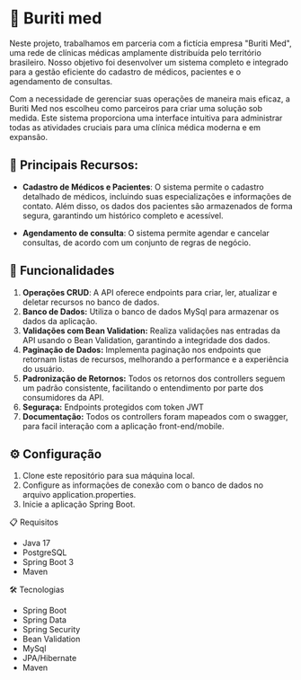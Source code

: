 ﻿# 🏥 Buriti med

Neste projeto, trabalhamos em parceria com a fictícia empresa "Buriti Med", uma rede de clínicas médicas amplamente distribuída
pelo território brasileiro. Nosso objetivo foi desenvolver um sistema completo e integrado para a gestão eficiente do cadastro de médicos,
pacientes e o agendamento de consultas.

Com a necessidade de gerenciar suas operações de maneira mais eficaz, a Buriti Med nos escolheu como parceiros para criar
uma solução sob medida. Este sistema proporciona uma interface intuitiva para administrar todas as atividades cruciais
para uma clínica médica moderna e em expansão.

## 💎 Principais Recursos:

* **Cadastro de Médicos e Pacientes**: O sistema permite o cadastro detalhado de médicos, incluindo suas especializações e
  informações de contato. Além disso, os dados dos pacientes são armazenados de forma segura, garantindo um histórico completo e acessível.

* **Agendamento de consulta**: O sistema permite agendar e cancelar consultas, de acordo com um conjunto de regras de negócio.


## 🎯 Funcionalidades
1. **Operações CRUD**: A API oferece endpoints para criar, ler, atualizar e deletar recursos no banco de dados. 
2. **Banco de Dados:** Utiliza o banco de dados MySql para armazenar os dados da aplicação.
3. **Validações com Bean Validation:** Realiza validações nas entradas da API usando o Bean Validation, garantindo a integridade dos dados.
4. **Paginação de Dados:** Implementa paginação nos endpoints que retornam listas de recursos, melhorando a performance e a experiência do usuário.
5. **Padronização de Retornos:** Todos os retornos dos controllers seguem um padrão consistente, facilitando o entendimento por parte dos consumidores da API.
6. **Seguraça:**  Endpoints protegidos com token JWT
7. **Documentação:** Todos os controllers foram mapeados com o swagger, para facil interação com a aplicação front-end/mobile.


## ⚙️ Configuração
1. Clone este repositório para sua máquina local.
2. Configure as informações de conexão com o banco de dados no arquivo application.properties.
3. Inicie a aplicação Spring Boot.


📋 Requisitos

* Java 17
* PostgreSQL
* Spring Boot 3
* Maven

🛠️ Tecnologias
* Spring Boot
* Spring Data
* Spring Security
* Bean Validation
* MySql
* JPA/Hibernate
* Maven
